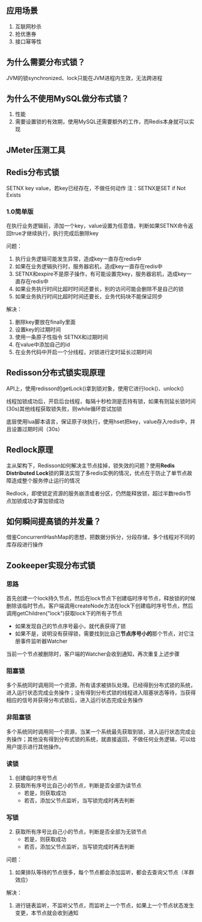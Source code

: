 
## 应用场景 ##
1. 互联网秒杀
2. 抢优惠券
3. 接口幂等性

## 为什么需要分布式锁？ ##
JVM的锁synchronized、lock只能在JVM进程内生效，无法跨进程

## 为什么不使用MySQL做分布式锁？

1. 性能
2. 需要设置锁的有效期，使用MySQL还需要额外的工作，而Redis本身就可以实现

## JMeter压测工具 ##

## Redis分布式锁 ##
SETNX key value，若key已经存在，不做任何动作
注：SETNX是SET if Not Exists

### 1.0简单版 ###
在执行业务逻辑前，添加一个key，value设置为任意值，判断如果SETNX命令返回true才继续执行，执行完成后删除key

问题：
1. 执行业务逻辑可能发生异常，造成key一直存在redis中
2. 如果在业务逻辑执行时，服务器宕机，造成key一直存在redis中
3. SETNX和expire不是原子操作，有可能设置完key，服务器宕机，造成key一直存在redis中
4. 如果业务执行时间比超时时间还要长，别的访问可能会删除不是自己的锁
5. 如果业务执行时间比超时时间还要长，业务代码块不能保证同步

解决：
1. 删除key要放在finally里面
2. 设置key的过期时间
3. 使用一条原子性指令 SETNX和过期时间
4. 在value中添加自己的id
5. 在业务代码中开启一个分线程，对锁进行定时延长过期时间

## Redisson分布式锁实现原理 ##

API上，使用redisson的getLock()拿到锁对象，使用它进行lock()、unlock()	

线程加锁成功后，开启后台线程，每隔十秒检测是否持有锁，如果有则延长锁时间(30s)其他线程获取锁失败，则while循环尝试加锁



底层使用lua脚本语言，保证原子块执行，使用hset把key，value存入redis中，并且设置过期时间（30s）

## Redlock原理 ##
主从架构下，Redisson如何解决主节点挂掉，锁失效的问题？使用**Redis Distributed Lock**锁的算法实现了多redis实例的情况，优点在于防止了单节点故障造成整个服务停止运行的情况

Redlock，即使锁定资源的服务崩溃或者分区，仍然能释放锁，超过半数redis节点加锁成功才算加锁成功



## 如何瞬间提高锁的并发量？ ##
借鉴ConcurrentHashMap的思想，把数据分拆分，分段存储，多个线程对不同的库存段进行操作

## Zookeeper实现分布式锁 ##

### 思路

首先创建一个lock持久节点，然后在lock节点下创建临时序号节点，释放锁的时候删除该临时节点。客户端调用createNode方法在lock下创建临时序号节点，然后调用getChildren("lock")获取lock下的所有子节点

- 如果发现自己的节点序号最小，就代表获得了锁
- 如果不是，说明没有获得锁，需要找到比自己**节点序号小的**那个节点，对它注册事件监听器Watcher

当前一个节点被删除时，客户端的Watcher会收到通知，再次重复上述步骤

### 阻塞锁

多个系统同时调用同一个资源，所有请求被排队处理。已经得到分布式锁的系统，进入运行状态完成业务操作；没有得到分布式锁的线程进入阻塞状态等待，当获得相应的信号并获得分布式锁后，进入运行状态完成业务操作

### 非阻塞锁

多个系统同时调用同一个资源，当某一个系统最先获取到锁，进入运行状态完成业务操作；其他没有得到分布式锁的系统，就直接返回，不做任何业务逻辑，可以给用户提示进行其他操作。

### 读锁 ###
1. 创建临时序号节点
2. 获取所有序号比自己小的节点，判断是否全部为读节点
	- 若是，则获取成功
	- 若否，添加父节点监听，当写锁完成时再去判断	 

### 写锁 ###
2. 获取所有序号比自己小的节点，判断是否全部为无锁节点
	- 若是，则获取成功
	- 若否，添加父节点监听，当写锁完成时再去判断


问题：
1. 如果排队等待的节点很多，每个节点都会添加监听，都会去查询父节点（羊群效应）

解决：

1. 进行链表监听，不监听父节点，而监听上一个节点，如果上一个节点状态发生变更，本节点就会收到通知	